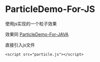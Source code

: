 # ParticleDemo-For-JS
使用js实现的一个粒子效果

效果同
[ParticleDemo-For-JAVA](https://github.com/Sundae97/ParticleDemo-For-JAVA)

直接引入js文件

```
<script src="particle.js"></script>
```